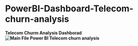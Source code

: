 # PowerBI-Dashboard-Telecom-churn-analysis

<b> Telecom Churm Analysis Dashborad
![Main File Power BI Telecom churn analysis](https://user-images.githubusercontent.com/107383468/173747265-60a60007-01ef-4491-8e97-821d22dba6f1.JPG)
